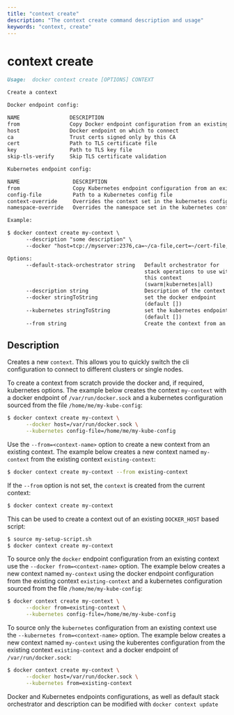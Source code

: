 ```yaml
---
title: "context create"
description: "The context create command description and usage"
keywords: "context, create"
---
```


<!-- This file is maintained within the docker/cli GitHub
     repository at https://github.com/docker/cli/. Make all
     pull requests against that repo. If you see this file in
     another repository, consider it read-only there, as it will
     periodically be overwritten by the definitive file. Pull
     requests which include edits to this file in other repositories
     will be rejected.
-->

# context create

```markdown
Usage:  docker context create [OPTIONS] CONTEXT

Create a context

Docker endpoint config:

NAME                DESCRIPTION
from                Copy Docker endpoint configuration from an existing context
host                Docker endpoint on which to connect
ca                  Trust certs signed only by this CA
cert                Path to TLS certificate file
key                 Path to TLS key file
skip-tls-verify     Skip TLS certificate validation

Kubernetes endpoint config:

NAME                 DESCRIPTION
from                 Copy Kubernetes endpoint configuration from an existing context
config-file          Path to a Kubernetes config file
context-override     Overrides the context set in the kubernetes config file
namespace-override   Overrides the namespace set in the kubernetes config file

Example:

$ docker context create my-context \
      --description "some description" \
      --docker "host=tcp://myserver:2376,ca=~/ca-file,cert=~/cert-file,key=~/key-file"

Options:
      --default-stack-orchestrator string   Default orchestrator for
                                            stack operations to use with
                                            this context
                                            (swarm|kubernetes|all)
      --description string                  Description of the context
      --docker stringToString               set the docker endpoint
                                            (default [])
      --kubernetes stringToString           set the kubernetes endpoint
                                            (default [])
      --from string                         Create the context from an existing context
```

## Description

Creates a new `context`. This allows you to quickly switch the cli
configuration to connect to different clusters or single nodes.

To create a context from scratch provide the docker and, if required,
kubernetes options. The example below creates the context `my-context`
with a docker endpoint of `/var/run/docker.sock` and a kubernetes configuration
sourced from the file `/home/me/my-kube-config`:

```bash
$ docker context create my-context \
      --docker host=/var/run/docker.sock \
      --kubernetes config-file=/home/me/my-kube-config
```

Use the `--from=<context-name>` option to create a new context from
an existing context. The example below creates a new context named `my-context`
from the existing context `existing-context`:

```bash
$ docker context create my-context --from existing-context
```

If the `--from` option is not set, the `context` is created from the current context:

```bash
$ docker context create my-context
```

This can be used to create a context out of an existing `DOCKER_HOST` based script:

```bash
$ source my-setup-script.sh
$ docker context create my-context
```

To source only the `docker` endpoint configuration from an existing context
use the `--docker from=<context-name>` option. The example below creates a
new context named `my-context` using the docker endpoint configuration from
the existing context `existing-context` and a kubernetes configuration sourced
from the file `/home/me/my-kube-config`:

```bash
$ docker context create my-context \
      --docker from=existing-context \
      --kubernetes config-file=/home/me/my-kube-config
```

To source only the `kubernetes` configuration from an existing context use the
`--kubernetes from=<context-name>` option. The example below creates a new
context named `my-context` using the kuberentes configuration from the existing
context `existing-context` and a docker endpoint of `/var/run/docker.sock`:

```bash
$ docker context create my-context \
      --docker host=/var/run/docker.sock \
      --kubernetes from=existing-context
```

Docker and Kubernetes endpoints configurations, as well as default stack
orchestrator and description can be modified with `docker context update`